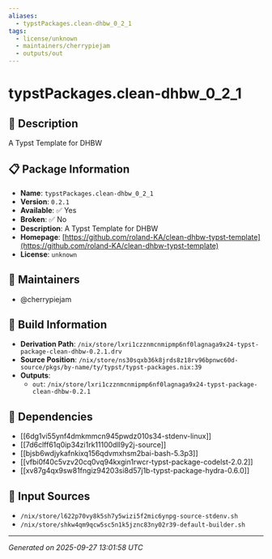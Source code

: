 ```yaml
---
aliases:
  - typstPackages.clean-dhbw_0_2_1
tags:
  - license/unknown
  - maintainers/cherrypiejam
  - outputs/out
---
```


# typstPackages.clean-dhbw_0_2_1

## 📝 Description

A Typst Template for DHBW

## 📋 Package Information

- **Name**: `typstPackages.clean-dhbw_0_2_1`
- **Version**: `0.2.1`
- **Available**: ✅ Yes
- **Broken**: ✅ No
- **Description**: A Typst Template for DHBW
- **Homepage**: [https://github.com/roland-KA/clean-dhbw-typst-template](https://github.com/roland-KA/clean-dhbw-typst-template)
- **License**: `unknown`
## 👥 Maintainers

- @cherrypiejam


## 🔧 Build Information

- **Derivation Path**: `/nix/store/lxri1czznmcnmipmp6nf0lagnaga9x24-typst-package-clean-dhbw-0.2.1.drv`
- **Source Position**: `/nix/store/ns30sqxb36k8jrds8z18rv96bpnwc60d-source/pkgs/by-name/ty/typst/typst-packages.nix:39`
- **Outputs**:
  - `out`:  `/nix/store/lxri1czznmcnmipmp6nf0lagnaga9x24-typst-package-clean-dhbw-0.2.1`

## 🔗 Dependencies

- [[6dg1vi55ynf4dmkmmcn945pwdz010s34-stdenv-linux]]
- [[7d6clff61q0ip34zi1rk11100dll9y2j-source]]
- [[bjsb6wdjykafnkixq156qdvmxhsm2bai-bash-5.3p3]]
- [[vfbi0f40c5vzv20cq0vq94kxgin1rwcr-typst-package-codelst-2.0.2]]
- [[xv87g4qx9sw81fngiz94203si8d57j1b-typst-package-hydra-0.6.0]]

## 📁 Input Sources

- `/nix/store/l622p70vy8k5sh7y5wizi5f2mic6ynpg-source-stdenv.sh`
- `/nix/store/shkw4qm9qcw5sc5n1k5jznc83ny02r39-default-builder.sh`

---
*Generated on 2025-09-27 13:01:58 UTC*
